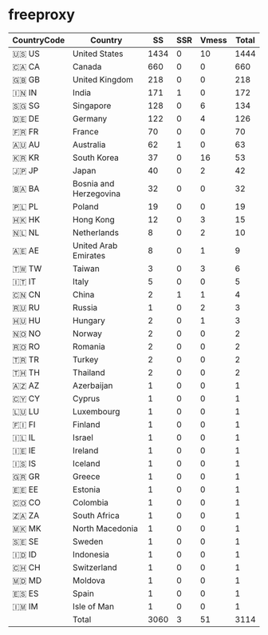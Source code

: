 # freeproxy

|CountryCode|Country|SS|SSR|Vmess|Total|
|  ----  | ----  |  ----  | ----  |  ----  | ----  |
|🇺🇸 US|United States|1434|0|10|1444|
|🇨🇦 CA|Canada|660|0|0|660|
|🇬🇧 GB|United Kingdom|218|0|0|218|
|🇮🇳 IN|India|171|1|0|172|
|🇸🇬 SG|Singapore|128|0|6|134|
|🇩🇪 DE|Germany|122|0|4|126|
|🇫🇷 FR|France|70|0|0|70|
|🇦🇺 AU|Australia|62|1|0|63|
|🇰🇷 KR|South Korea|37|0|16|53|
|🇯🇵 JP|Japan|40|0|2|42|
|🇧🇦 BA|Bosnia and Herzegovina|32|0|0|32|
|🇵🇱 PL|Poland|19|0|0|19|
|🇭🇰 HK|Hong Kong|12|0|3|15|
|🇳🇱 NL|Netherlands|8|0|2|10|
|🇦🇪 AE|United Arab Emirates|8|0|1|9|
|🇹🇼 TW|Taiwan|3|0|3|6|
|🇮🇹 IT|Italy|5|0|0|5|
|🇨🇳 CN|China|2|1|1|4|
|🇷🇺 RU|Russia|1|0|2|3|
|🇭🇺 HU|Hungary|2|0|1|3|
|🇳🇴 NO|Norway|2|0|0|2|
|🇷🇴 RO|Romania|2|0|0|2|
|🇹🇷 TR|Turkey|2|0|0|2|
|🇹🇭 TH|Thailand|2|0|0|2|
|🇦🇿 AZ|Azerbaijan|1|0|0|1|
|🇨🇾 CY|Cyprus|1|0|0|1|
|🇱🇺 LU|Luxembourg|1|0|0|1|
|🇫🇮 FI|Finland|1|0|0|1|
|🇮🇱 IL|Israel|1|0|0|1|
|🇮🇪 IE|Ireland|1|0|0|1|
|🇮🇸 IS|Iceland|1|0|0|1|
|🇬🇷 GR|Greece|1|0|0|1|
|🇪🇪 EE|Estonia|1|0|0|1|
|🇨🇴 CO|Colombia|1|0|0|1|
|🇿🇦 ZA|South Africa|1|0|0|1|
|🇲🇰 MK|North Macedonia|1|0|0|1|
|🇸🇪 SE|Sweden|1|0|0|1|
|🇮🇩 ID|Indonesia|1|0|0|1|
|🇨🇭 CH|Switzerland|1|0|0|1|
|🇲🇩 MD|Moldova|1|0|0|1|
|🇪🇸 ES|Spain|1|0|0|1|
|🇮🇲 IM|Isle of Man|1|0|0|1|
||Total|3060|3|51|3114|
